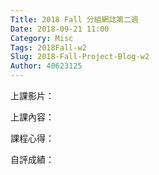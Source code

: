 ```yaml
---
Title: 2018 Fall 分組網誌第二週
Date: 2018-09-21 11:00
Category: Misc
Tags: 2018Fall-w2
Slug: 2018-Fall-Project-Blog-w2
Author: 40623125
---
```




<!-- PELICAN_END_SUMMARY -->

上課影片：

上課內容：

課程心得：

自評成績：